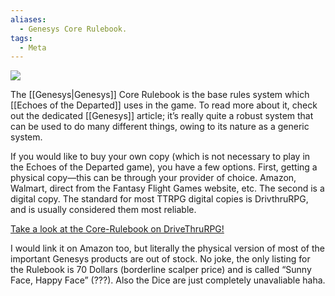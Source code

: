 ```yaml
---
aliases:
  - Genesys Core Rulebook.
tags:
  - Meta
---
```

![](https://i.imgur.com/oxCyMTB.png)


The [[Genesys|Genesys]] Core Rulebook is the base rules system which [[Echoes of the Departed]] uses in the game. To read more about it, check out the dedicated [[Genesys]] article; it’s really quite a robust system that can be used to do many different things, owing to its nature as a generic system.

If you would like to buy your own copy (which is not necessary to play in the Echoes of the Departed game), you have a few options. First, getting a physical copy—this can be through your provider of choice. Amazon, Walmart, direct from the Fantasy Flight Games website, etc. The second is a digital copy. The standard for most TTRPG digital copies is DrivthruRPG, and is usually considered them most reliable.

[Take a look at the Core-Rulebook on DriveThruRPG!](https://www.drivethrurpg.com/en/product/228813/genesys-core-rulebook)



I would link it on Amazon too, but literally the physical version of most of the important Genesys products are out of stock. No joke, the only listing for the Rulebook is 70 Dollars (borderline scalper price) and is called “Sunny Face, Happy Face” (???). Also the Dice are just completely unavaliable haha.